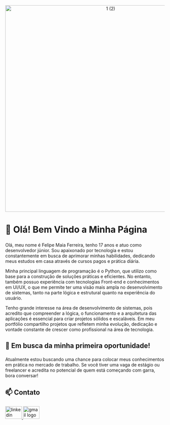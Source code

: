 <div align="center">
  <img src="https://github.com/user-attachments/assets/ee113f52-652e-4015-8c0a-608088a9065b" width="650" alt="1 (2)" />
</div>

<h1 align="left">👋 Olá! Bem Vindo a Minha Página</h1>

###

###

<p align="left">Olá, meu nome é Felipe Maia Ferreira, tenho 17 anos e atuo como desenvolvedor júnior. Sou apaixonado por tecnologia e estou constantemente em busca de aprimorar minhas habilidades, dedicando meus estudos em casa através de cursos pagos e prática diária.</p>

<p align="left">Minha principal linguagem de programação é o Python, que utilizo como base para a construção de soluções práticas e eficientes. No entanto, também possuo experiência com tecnologias Front-end e conhecimentos em UI/UX, o que me permite ter uma visão mais ampla no desenvolvimento de sistemas, tanto na parte lógica e estrutural quanto na experiência do usuário.</p>

<p align="left">Tenho grande interesse na área de desenvolvimento de sistemas, pois acredito que compreender a lógica, o funcionamento e a arquitetura das aplicações é essencial para criar projetos sólidos e escaláveis. Em meu portfólio compartilho projetos que refletem minha evolução, dedicação e vontade constante de crescer como profissional na área de tecnologia.</p>

###

###

<h2 align="left">📌 Em busca da minha primeira oportunidade!</h2>

###

<p align="left">Atualmente estou buscando uma chance para colocar meus conhecimentos em prática no mercado de trabalho. Se você tiver uma vaga de estágio ou freelancer e acredita no potencial de quem está começando com garra, bora conversar!</p>

###

<h2 align="left">📫 Contato</h2>

###

<div align="left">
  <a href="https://www.linkedin.com/in/felipemaiaferreira" target="_blank">
    <img src="https://raw.githubusercontent.com/maurodesouza/profile-readme-generator/master/src/assets/icons/social/linkedin/default.svg" width="52" height="40" alt="linkedin logo"  />
  </a>
  <a href="mailto:felipemaia008@gmail.com?subject=Contato%20profissional&body=Olá%2C%20vi%20seu%20perfil%20e%20gostaria%20de%20conversar." target="_blank">
    <img src="https://raw.githubusercontent.com/maurodesouza/profile-readme-generator/master/src/assets/icons/social/gmail/default.svg" width="52" height="40" alt="gmail logo"  />
  </a>
</div>

###
